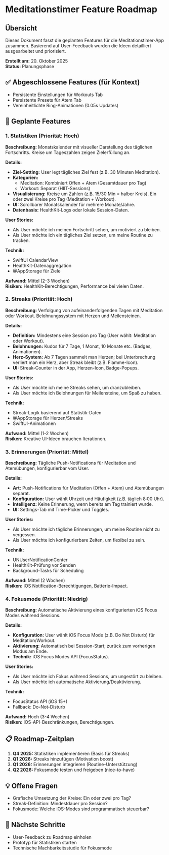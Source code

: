 # Meditationstimer Feature Roadmap

## Übersicht
Dieses Dokument fasst die geplanten Features für die Meditationstimer-App zusammen. Basierend auf User-Feedback wurden die Ideen detailliert ausgearbeitet und priorisiert.

**Erstellt am:** 20. Oktober 2025  
**Status:** Planungsphase

## ✅ Abgeschlossene Features (für Kontext)
- Persistente Einstellungen für Workouts Tab
- Persistente Presets für Atem Tab
- Vereinheitlichte Ring-Animationen (0.05s Updates)

## 🚀 Geplante Features

### 1. Statistiken (Priorität: Hoch)
**Beschreibung:** Monatskalender mit visueller Darstellung des täglichen Fortschritts. Kreise um Tageszahlen zeigen Zielerfüllung an.

**Details:**
- **Ziel-Setting:** User legt tägliches Ziel fest (z.B. 30 Minuten Meditation).
- **Kategorien:** 
  - Meditation: Kombiniert Offen + Atem (Gesamtdauer pro Tag)
  - Workout: Separat (HIIT-Sessions)
- **Visualisierung:** Kreise um Zahlen (z.B. 15/30 Min = halber Kreis). Ein oder zwei Kreise pro Tag (Meditation + Workout).
- **UI:** Scrollbarer Monatskalender für mehrere Monate/Jahre.
- **Datenbasis:** HealthKit-Logs oder lokale Session-Daten.

**User Stories:**
- Als User möchte ich meinen Fortschritt sehen, um motiviert zu bleiben.
- Als User möchte ich ein tägliches Ziel setzen, um meine Routine zu tracken.

**Technik:**
- SwiftUI CalendarView
- HealthKit-Datenaggregation
- @AppStorage für Ziele

**Aufwand:** Mittel (2-3 Wochen)  
**Risiken:** HealthKit-Berechtigungen, Performance bei vielen Daten.

### 2. Streaks (Priorität: Hoch)
**Beschreibung:** Verfolgung von aufeinanderfolgenden Tagen mit Meditation oder Workout. Belohnungssystem mit Herzen und Meilensteinen.

**Details:**
- **Definition:** Mindestens eine Session pro Tag (User wählt: Meditation oder Workout).
- **Belohnungen:** Kudos für 7 Tage, 1 Monat, 10 Monate etc. (Badges, Animationen).
- **Herz-System:** Ab 7 Tagen sammelt man Herzen; bei Unterbrechung verliert man ein Herz, aber Streak bleibt (z.B. Flamme-Icon).
- **UI:** Streak-Counter in der App, Herzen-Icon, Badge-Popups.

**User Stories:**
- Als User möchte ich meine Streaks sehen, um dranzubleiben.
- Als User möchte ich Belohnungen für Meilensteine, um Spaß zu haben.

**Technik:**
- Streak-Logik basierend auf Statistik-Daten
- @AppStorage für Herzen/Streaks
- SwiftUI-Animationen

**Aufwand:** Mittel (1-2 Wochen)  
**Risiken:** Kreative UI-Ideen brauchen Iterationen.

### 3. Erinnerungen (Priorität: Mittel)
**Beschreibung:** Tägliche Push-Notifications für Meditation und Atemübungen, konfigurierbar vom User.

**Details:**
- **Art:** Push-Notifications für Meditation (Offen + Atem) und Atemübungen separat.
- **Konfiguration:** User wählt Uhrzeit und Häufigkeit (z.B. täglich 8:00 Uhr).
- **Intelligenz:** Keine Erinnerung, wenn bereits am Tag trainiert wurde.
- **UI:** Settings-Tab mit Time-Picker und Toggles.

**User Stories:**
- Als User möchte ich tägliche Erinnerungen, um meine Routine nicht zu vergessen.
- Als User möchte ich konfigurierbare Zeiten, um flexibel zu sein.

**Technik:**
- UNUserNotificationCenter
- HealthKit-Prüfung vor Senden
- Background-Tasks für Scheduling

**Aufwand:** Mittel (2 Wochen)  
**Risiken:** iOS Notification-Berechtigungen, Batterie-Impact.

### 4. Fokusmode (Priorität: Niedrig)
**Beschreibung:** Automatische Aktivierung eines konfigurierten iOS Focus Modes während Sessions.

**Details:**
- **Konfiguration:** User wählt iOS Focus Mode (z.B. Do Not Disturb) für Meditation/Workout.
- **Aktivierung:** Automatisch bei Session-Start; zurück zum vorherigen Modus am Ende.
- **Technik:** iOS Focus Modes API (FocusStatus).

**User Stories:**
- Als User möchte ich Fokus während Sessions, um ungestört zu bleiben.
- Als User möchte ich automatische Aktivierung/Deaktivierung.

**Technik:**
- FocusStatus API (iOS 15+)
- Fallback: Do-Not-Disturb

**Aufwand:** Hoch (3-4 Wochen)  
**Risiken:** iOS-API-Beschränkungen, Berechtigungen.

## 📋 Roadmap-Zeitplan
1. **Q4 2025:** Statistiken implementieren (Basis für Streaks)
2. **Q1 2026:** Streaks hinzufügen (Motivation boost)
3. **Q1 2026:** Erinnerungen integrieren (Routine-Unterstützung)
4. **Q2 2026:** Fokusmode testen und freigeben (nice-to-have)

## 💡 Offene Fragen
- Grafische Umsetzung der Kreise: Ein oder zwei pro Tag?
- Streak-Definition: Mindestdauer pro Session?
- Fokusmode: Welche iOS-Modes sind programmatisch steuerbar?

## 🔄 Nächste Schritte
- User-Feedback zu Roadmap einholen
- Prototyp für Statistiken starten
- Technische Machbarkeitsstudie für Fokusmode